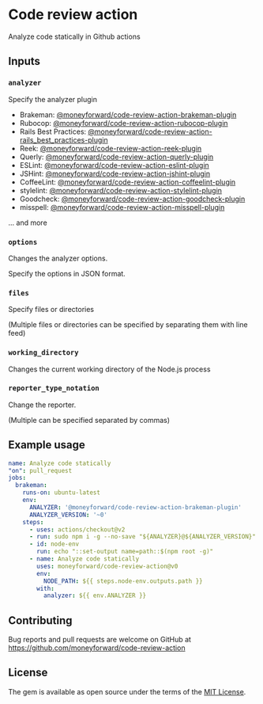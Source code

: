 # Code review action

Analyze code statically in Github actions

## Inputs

### `analyzer`

Specify the analyzer plugin

- Brakeman: [@moneyforward/code-review-action-brakeman-plugin](https://www.npmjs.com/package/@moneyforward/code-review-action-brakeman-plugin)
- Rubocop: [@moneyforward/code-review-action-rubocop-plugin](https://www.npmjs.com/package/@moneyforward/code-review-action-rubocop-plugin)
- Rails Best Practices: [@moneyforward/code-review-action-rails_best_practices-plugin](https://www.npmjs.com/package/@moneyforward/code-review-action-rails_best_practices-plugin)
- Reek: [@moneyforward/code-review-action-reek-plugin](https://www.npmjs.com/package/@moneyforward/code-review-action-reek-plugin)
- Querly: [@moneyforward/code-review-action-querly-plugin](https://www.npmjs.com/package/@moneyforward/code-review-action-querly-plugin)
- ESLint: [@moneyforward/code-review-action-eslint-plugin](https://www.npmjs.com/package/@moneyforward/code-review-action-jshint-plugin)
- JSHint: [@moneyforward/code-review-action-jshint-plugin](https://www.npmjs.com/package/@moneyforward/code-review-action-eslint-plugin)
- CoffeeLint: [@moneyforward/code-review-action-coffeelint-plugin](https://www.npmjs.com/package/@moneyforward/code-review-action-coffeelint-plugin)
- stylelint: [@moneyforward/code-review-action-stylelint-plugin](https://www.npmjs.com/package/@moneyforward/code-review-action-stylelint-plugin)
- Goodcheck: [@moneyforward/code-review-action-goodcheck-plugin](https://www.npmjs.com/package/@moneyforward/code-review-action-goodcheck-plugin)
- misspell: [@moneyforward/code-review-action-misspell-plugin](https://www.npmjs.com/package/@moneyforward/code-review-action-misspell-plugin)

... and more

### `options`

Changes the analyzer options.

Specify the options in JSON format.

### `files`

Specify files or directories

(Multiple files or directories can be specified by separating them with line feed)

### `working_directory`

Changes the current working directory of the Node.js process

### `reporter_type_notation`

Change the reporter.

(Multiple can be specified separated by commas)

## Example usage

```yaml
name: Analyze code statically
"on": pull_request
jobs:
  brakeman:
    runs-on: ubuntu-latest
    env:
      ANALYZER: '@moneyforward/code-review-action-brakeman-plugin'
      ANALYZER_VERSION: '~0'
    steps:
      - uses: actions/checkout@v2
      - run: sudo npm i -g --no-save "${ANALYZER}@${ANALYZER_VERSION}"
      - id: node-env
        run: echo "::set-output name=path::$(npm root -g)"
      - name: Analyze code statically
        uses: moneyforward/code-review-action@v0
        env:
          NODE_PATH: ${{ steps.node-env.outputs.path }}
        with:
          analyzer: ${{ env.ANALYZER }}
```

## Contributing
Bug reports and pull requests are welcome on GitHub at https://github.com/moneyforward/code-review-action

## License
The gem is available as open source under the terms of the [MIT License](https://opensource.org/licenses/MIT).
